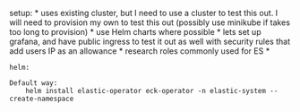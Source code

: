 setup:
    * uses existing cluster, but I need to use a cluster to test this out. I will need to provision my own to test this out (possibly use minikube if takes too long to provision)
    * use Helm charts where possible
    * lets set up grafana, and have public ingress to test it out as well with security rules that add users IP as an allowance
    * research roles commonly used for ES
    * 

    helm:

    Default way:
        helm install elastic-operator eck-operator -n elastic-system --create-namespace 
